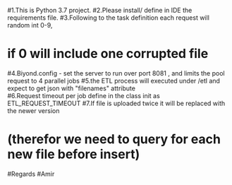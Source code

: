 #1.This is Python 3.7 project.
#2.Please install/ define in IDE the requirements file.
#3.Following to the task definition each request will random int 0-9,
#       if 0 will include one corrupted file   
#4.Biyond.config - set the server to run over port 8081 , and limits the pool request to 4 parallel jobs
#5.the ETL process will executed under /etl and expect to get json with "filenames" attribute    
#6.Request timeout per job define in the class init as ETL_REQUEST_TIMEOUT
#7.If file is uploaded twice it will be replaced with the newer version
#  (therefor we need to query for each new file before insert)
#Regards
#Amir

